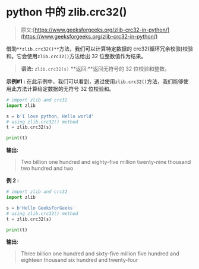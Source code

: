 # python 中的 zlib.crc32()

> 原文:[https://www.geeksforgeeks.org/zlib-crc32-in-python/](https://www.geeksforgeeks.org/zlib-crc32-in-python/)

借助`**zlib.crc32()**`方法，我们可以计算特定数据的 crc32(循环冗余校验)校验和。它会使用`zlib.crc32()`方法给出 32 位整数值作为结果。

> **语法:** `zlib.crc32(s)`
> **返回:**返回无符号的 32 位校验和整数。

**示例#1 :**
在此示例中，我们可以看到，通过使用`zlib.crc32()`方法，我们能够使用此方法计算给定数据的无符号 32 位校验和。

```py
# import zlib and crc32
import zlib

s = b'I love python, Hello world'
# using zlib.crc32() method
t = zlib.crc32(s)

print(t)
```

**输出:**

> Two billion one hundred and eighty-five million twenty-nine thousand two hundred and two

**例 2 :**

```py
# import zlib and crc32
import zlib

s = b'Hello GeeksForGeeks'
# using zlib.crc32() method
t = zlib.crc32(s)

print(t)
```

**输出:**

> Three billion one hundred and sixty-five million five hundred and eighteen thousand six hundred and twenty-four